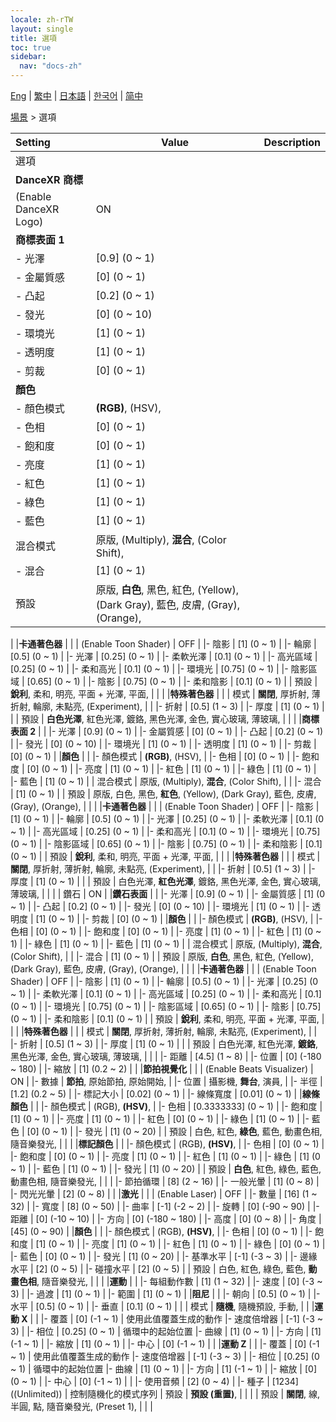 ```yaml
---
locale: zh-rTW
layout: single
title: 選項
toc: true
sidebar:
  nav: "docs-zh"
---
```

[Eng](/dancexr/menu/2025.4/stage/scene) | [繁中](/tw/dancexr/menu/2025.4/stage/scene) | [日本語](/jp/dancexr/menu/2025.4/stage/scene) | [한국어](/kr/dancexr/menu/2025.4/stage/scene) | [简中](/zh/dancexr/menu/2025.4/stage/scene)

[場景](../menu#場景) > 選項



| Setting | Value | Description |
| :--- | --- | :--- |
| 選項 || 
|**DanceXR 商標** | | 
| (Enable DanceXR Logo) | ON | 
|**商標表面 1** | | 
|- 光澤 | [0.9] (0 ~ 1) | 
|- 金屬質感 | [0] (0 ~ 1) | 
|- 凸起 | [0.2] (0 ~ 1) | 
|- 發光 | [0] (0 ~ 10) | 
|- 環境光 | [1] (0 ~ 1) | 
|- 透明度 | [1] (0 ~ 1) | 
|- 剪裁 | [0] (0 ~ 1) | 
|**顏色** | | 
|- 顏色模式 | **(RGB)**, (HSV),  | 
|- 色相 | [0] (0 ~ 1) | 
|- 飽和度 | [0] (0 ~ 1) | 
|- 亮度 | [1] (0 ~ 1) | 
|- 紅色 | [1] (0 ~ 1) | 
|- 綠色 | [1] (0 ~ 1) | 
|- 藍色 | [1] (0 ~ 1) | 
| 混合模式 | 原版, (Multiply), **混合**, (Color Shift),  |  |
|- 混合 | [1] (0 ~ 1) | 
| 預設 | 原版, **白色**, 黑色, 紅色, (Yellow), (Dark Gray), 藍色, 皮膚, (Gray), (Orange),  |  |
|
|**卡通著色器** | | 
| (Enable Toon Shader) | OFF | 
|- 陰影 | [1] (0 ~ 1) | 
|- 輪廓 | [0.5] (0 ~ 1) | 
|- 光澤 | [0.25] (0 ~ 1) | 
|- 柔軟光澤 | [0.1] (0 ~ 1) | 
|- 高光區域 | [0.25] (0 ~ 1) | 
|- 柔和高光 | [0.1] (0 ~ 1) | 
|- 環境光 | [0.75] (0 ~ 1) | 
|- 陰影區域 | [0.65] (0 ~ 1) | 
|- 陰影 | [0.75] (0 ~ 1) | 
|- 柔和陰影 | [0.1] (0 ~ 1) | 
| 預設 | **銳利**, 柔和, 明亮, 平面 + 光澤, 平面,  |  |
|
|**特殊著色器** | | 
| 模式 | **關閉**, 厚折射, 薄折射, 輪廓, 未點亮, (Experiment),  |  |
|- 折射 | [0.5] (1 ~ 3) | 
|- 厚度 | [1] (0 ~ 1) | 
|
| 預設 | **白色光澤**, 紅色光澤, 鍍鉻, 黑色光澤, 金色, 實心玻璃, 薄玻璃,  |  |
|
|**商標表面 2** | | 
|- 光澤 | [0.9] (0 ~ 1) | 
|- 金屬質感 | [0] (0 ~ 1) | 
|- 凸起 | [0.2] (0 ~ 1) | 
|- 發光 | [0] (0 ~ 10) | 
|- 環境光 | [1] (0 ~ 1) | 
|- 透明度 | [1] (0 ~ 1) | 
|- 剪裁 | [0] (0 ~ 1) | 
|**顏色** | | 
|- 顏色模式 | **(RGB)**, (HSV),  | 
|- 色相 | [0] (0 ~ 1) | 
|- 飽和度 | [0] (0 ~ 1) | 
|- 亮度 | [1] (0 ~ 1) | 
|- 紅色 | [1] (0 ~ 1) | 
|- 綠色 | [1] (0 ~ 1) | 
|- 藍色 | [1] (0 ~ 1) | 
| 混合模式 | 原版, (Multiply), **混合**, (Color Shift),  |  |
|- 混合 | [1] (0 ~ 1) | 
| 預設 | 原版, 白色, 黑色, **紅色**, (Yellow), (Dark Gray), 藍色, 皮膚, (Gray), (Orange),  |  |
|
|**卡通著色器** | | 
| (Enable Toon Shader) | OFF | 
|- 陰影 | [1] (0 ~ 1) | 
|- 輪廓 | [0.5] (0 ~ 1) | 
|- 光澤 | [0.25] (0 ~ 1) | 
|- 柔軟光澤 | [0.1] (0 ~ 1) | 
|- 高光區域 | [0.25] (0 ~ 1) | 
|- 柔和高光 | [0.1] (0 ~ 1) | 
|- 環境光 | [0.75] (0 ~ 1) | 
|- 陰影區域 | [0.65] (0 ~ 1) | 
|- 陰影 | [0.75] (0 ~ 1) | 
|- 柔和陰影 | [0.1] (0 ~ 1) | 
| 預設 | **銳利**, 柔和, 明亮, 平面 + 光澤, 平面,  |  |
|
|**特殊著色器** | | 
| 模式 | **關閉**, 厚折射, 薄折射, 輪廓, 未點亮, (Experiment),  |  |
|- 折射 | [0.5] (1 ~ 3) | 
|- 厚度 | [1] (0 ~ 1) | 
|
| 預設 | 白色光澤, **紅色光澤**, 鍍鉻, 黑色光澤, 金色, 實心玻璃, 薄玻璃,  |  |
|
| 鑽石 | ON | 
|**鑽石表面** | | 
|- 光澤 | [0.9] (0 ~ 1) | 
|- 金屬質感 | [1] (0 ~ 1) | 
|- 凸起 | [0.2] (0 ~ 1) | 
|- 發光 | [0] (0 ~ 10) | 
|- 環境光 | [1] (0 ~ 1) | 
|- 透明度 | [1] (0 ~ 1) | 
|- 剪裁 | [0] (0 ~ 1) | 
|**顏色** | | 
|- 顏色模式 | **(RGB)**, (HSV),  | 
|- 色相 | [0] (0 ~ 1) | 
|- 飽和度 | [0] (0 ~ 1) | 
|- 亮度 | [1] (0 ~ 1) | 
|- 紅色 | [1] (0 ~ 1) | 
|- 綠色 | [1] (0 ~ 1) | 
|- 藍色 | [1] (0 ~ 1) | 
| 混合模式 | 原版, (Multiply), **混合**, (Color Shift),  |  |
|- 混合 | [1] (0 ~ 1) | 
| 預設 | 原版, **白色**, 黑色, 紅色, (Yellow), (Dark Gray), 藍色, 皮膚, (Gray), (Orange),  |  |
|
|**卡通著色器** | | 
| (Enable Toon Shader) | OFF | 
|- 陰影 | [1] (0 ~ 1) | 
|- 輪廓 | [0.5] (0 ~ 1) | 
|- 光澤 | [0.25] (0 ~ 1) | 
|- 柔軟光澤 | [0.1] (0 ~ 1) | 
|- 高光區域 | [0.25] (0 ~ 1) | 
|- 柔和高光 | [0.1] (0 ~ 1) | 
|- 環境光 | [0.75] (0 ~ 1) | 
|- 陰影區域 | [0.65] (0 ~ 1) | 
|- 陰影 | [0.75] (0 ~ 1) | 
|- 柔和陰影 | [0.1] (0 ~ 1) | 
| 預設 | **銳利**, 柔和, 明亮, 平面 + 光澤, 平面,  |  |
|
|**特殊著色器** | | 
| 模式 | **關閉**, 厚折射, 薄折射, 輪廓, 未點亮, (Experiment),  |  |
|- 折射 | [0.5] (1 ~ 3) | 
|- 厚度 | [1] (0 ~ 1) | 
|
| 預設 | 白色光澤, 紅色光澤, **鍍鉻**, 黑色光澤, 金色, 實心玻璃, 薄玻璃,  |  |
|
|- 距離 | [4.5] (1 ~ 8) | 
|- 位置 | [0] (-180 ~ 180) | 
|- 縮放 | [1] (0.2 ~ 2) | 
|
|**節拍視覺化** | | 
| (Enable Beats Visualizer) | ON | 
|- 數據 | **節拍**, 原始節拍, 原始開始,  | 
|- 位置 | 攝影機, **舞台**, 演員,  | 
|- 半徑 | [1.2] (0.2 ~ 5) | 
|- 標記大小 | [0.02] (0 ~ 1) | 
|- 線條寬度 | [0.01] (0 ~ 1) | 
|**線條顏色** | | 
|- 顏色模式 | (RGB), **(HSV)**,  | 
|- 色相 | [0.3333333] (0 ~ 1) | 
|- 飽和度 | [1] (0 ~ 1) | 
|- 亮度 | [1] (0 ~ 1) | 
|- 紅色 | [0] (0 ~ 1) | 
|- 綠色 | [1] (0 ~ 1) | 
|- 藍色 | [0] (0 ~ 1) | 
|- 發光 | [1] (0 ~ 20) | 
| 預設 | 白色, 紅色, **綠色**, 藍色, 動畫色相, 隨音樂發光,  |  |
|
|**標記顏色** | | 
|- 顏色模式 | (RGB), **(HSV)**,  | 
|- 色相 | [0] (0 ~ 1) | 
|- 飽和度 | [0] (0 ~ 1) | 
|- 亮度 | [1] (0 ~ 1) | 
|- 紅色 | [1] (0 ~ 1) | 
|- 綠色 | [1] (0 ~ 1) | 
|- 藍色 | [1] (0 ~ 1) | 
|- 發光 | [1] (0 ~ 20) | 
| 預設 | **白色**, 紅色, 綠色, 藍色, 動畫色相, 隨音樂發光,  |  |
|
|- 節拍循環 | [8] (2 ~ 16) | 
|- 一般光暈 | [1] (0 ~ 8) | 
|- 閃光光暈 | [2] (0 ~ 8) | 
|
|**激光** | | 
| (Enable Laser) | OFF | 
|- 數量 | [16] (1 ~ 32) | 
|- 寬度 | [8] (0 ~ 50) | 
|- 曲率 | [-1] (-2 ~ 2) | 
|- 旋轉 | [0] (-90 ~ 90) | 
|- 距離 | [0] (-10 ~ 10) | 
|- 方向 | [0] (-180 ~ 180) | 
|- 高度 | [0] (0 ~ 8) | 
|- 角度 | [45] (0 ~ 90) | 
|**顏色** | | 
|- 顏色模式 | (RGB), **(HSV)**,  | 
|- 色相 | [0] (0 ~ 1) | 
|- 飽和度 | [1] (0 ~ 1) | 
|- 亮度 | [1] (0 ~ 1) | 
|- 紅色 | [1] (0 ~ 1) | 
|- 綠色 | [0] (0 ~ 1) | 
|- 藍色 | [0] (0 ~ 1) | 
|- 發光 | [1] (0 ~ 20) | 
|- 基準水平 | [-1] (-3 ~ 3) | 
|- 邊緣水平 | [2] (0 ~ 5) | 
|- 碰撞水平 | [2] (0 ~ 5) | 
| 預設 | 白色, 紅色, 綠色, 藍色, **動畫色相**, 隨音樂發光,  |  |
|
|**運動** | | 
|- 每組動作數 | [1] (1 ~ 32) | 
|- 速度 | [0] (-3 ~ 3) | 
|- 過渡 | [1] (0 ~ 1) | 
|- 範圍 | [1] (0 ~ 1) | 
|**阻尼** | | 
|- 朝向 | [0.5] (0 ~ 1) | 
|- 水平 | [0.5] (0 ~ 1) | 
|- 垂直 | [0.1] (0 ~ 1) | 
|
| 模式 | **隨機**, 隨機預設, 手動,  |  |
|**運動 X** | | 
|- 覆蓋 | [0] (-1 ~ 1) | 使用此值覆蓋生成的動作
|- 速度倍增器 | [-1] (-3 ~ 3) | 
|- 相位 | [0.25] (0 ~ 1) | 循環中的起始位置
|- 曲線 | [1] (0 ~ 1) | 
|- 方向 | [1] (-1 ~ 1) | 
|- 縮放 | [1] (0 ~ 1) | 
|- 中心 | [0] (-1 ~ 1) | 
|
|**運動 Z** | | 
|- 覆蓋 | [0] (-1 ~ 1) | 使用此值覆蓋生成的動作
|- 速度倍增器 | [-1] (-3 ~ 3) | 
|- 相位 | [0.25] (0 ~ 1) | 循環中的起始位置
|- 曲線 | [1] (0 ~ 1) | 
|- 方向 | [1] (-1 ~ 1) | 
|- 縮放 | [0] (0 ~ 1) | 
|- 中心 | [0] (-1 ~ 1) | 
|
|- 使用音頻 | [2] (0 ~ 4) | 
|- 種子 | [1234] ((Unlimited)) | 控制隨機化的模式序列
| 預設 | **預設 (重置)**,  |  |
|
| 預設 | **關閉**, 線, 半圓, 點, 隨音樂發光, (Preset 1),  |  |
|
